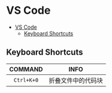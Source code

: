 # VS Code

- [VS Code](#vs-code)
  - [Keyboard Shortcuts](#keyboard-shortcuts)

## Keyboard Shortcuts

|  COMMAND   |        INFO        |
| :--------: | :----------------: |
| `Ctrl+K+0` | 折叠文件中的代码块 |

